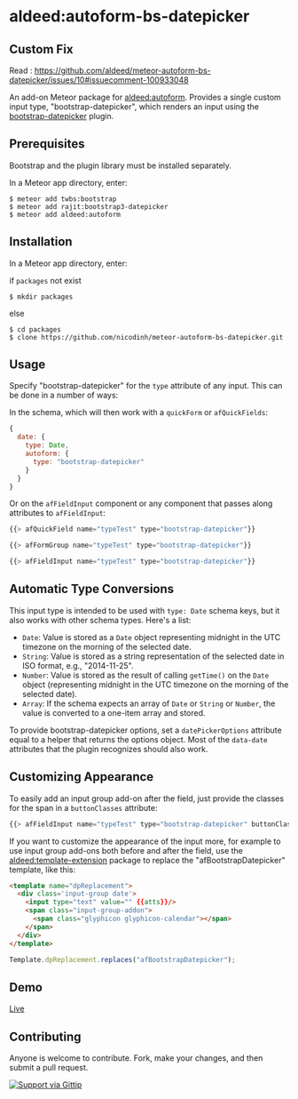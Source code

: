 aldeed:autoform-bs-datepicker
=========================

## Custom Fix
Read : https://github.com/aldeed/meteor-autoform-bs-datepicker/issues/10#issuecomment-100933048

An add-on Meteor package for [aldeed:autoform](https://github.com/aldeed/meteor-autoform). Provides a single custom input type, "bootstrap-datepicker", which renders an input using the [bootstrap-datepicker](http://bootstrap-datepicker.readthedocs.org/en/release/index.html) plugin.

## Prerequisites

Bootstrap and the plugin library must be installed separately.

In a Meteor app directory, enter:

```
$ meteor add twbs:bootstrap
$ meteor add rajit:bootstrap3-datepicker
$ meteor add aldeed:autoform
```

## Installation

In a Meteor app directory, enter:

if `packages` not exist
```
$ mkdir packages
```
else

```
$ cd packages
$ clone https://github.com/nicodinh/meteor-autoform-bs-datepicker.git
```

## Usage

Specify "bootstrap-datepicker" for the `type` attribute of any input. This can be done in a number of ways:

In the schema, which will then work with a `quickForm` or `afQuickFields`:

```js
{
  date: {
    type: Date,
    autoform: {
      type: "bootstrap-datepicker"
    }
  }
}
```

Or on the `afFieldInput` component or any component that passes along attributes to `afFieldInput`:

```js
{{> afQuickField name="typeTest" type="bootstrap-datepicker"}}

{{> afFormGroup name="typeTest" type="bootstrap-datepicker"}}

{{> afFieldInput name="typeTest" type="bootstrap-datepicker"}}
```

## Automatic Type Conversions

This input type is intended to be used with `type: Date` schema keys, but it also works with other schema types. Here's a list:

* `Date`: Value is stored as a `Date` object representing midnight in the UTC timezone on the morning of the selected date.
* `String`: Value is stored as a string representation of the selected date in ISO format, e.g., "2014-11-25".
* `Number`: Value is stored as the result of calling `getTime()` on the `Date` object (representing midnight in the UTC timezone on the morning of the selected date).
* `Array`: If the schema expects an array of `Date` or `String` or `Number`, the value is converted to a one-item array and stored.

To provide bootstrap-datepicker options, set a `datePickerOptions` attribute equal to a helper that returns the options object. Most of the `data-date` attributes that the plugin recognizes should also work.

## Customizing Appearance

To easily add an input group add-on after the field, just provide the classes for the span in a `buttonClasses` attribute:

```js
{{> afFieldInput name="typeTest" type="bootstrap-datepicker" buttonClasses="glyphicon glyphicon-calendar"}}
```

If you want to customize the appearance of the input more, for example to use input group add-ons both before and after the field, use the [aldeed:template-extension](https://atmospherejs.com/aldeed/template-extension) package to replace the "afBootstrapDatepicker" template, like this:

```html
<template name="dpReplacement">
  <div class='input-group date'>
    <input type="text" value="" {{atts}}/>
    <span class="input-group-addon">
      <span class="glyphicon glyphicon-calendar"></span>
    </span>
  </div>
</template>
```

```js
Template.dpReplacement.replaces("afBootstrapDatepicker");
```

## Demo

[Live](http://autoform.meteor.com/types)

## Contributing

Anyone is welcome to contribute. Fork, make your changes, and then submit a pull request.

[![Support via Gittip](https://rawgithub.com/twolfson/gittip-badge/0.2.0/dist/gittip.png)](https://www.gittip.com/aldeed/)
